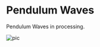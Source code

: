 Pendulum Waves
==============

Pendulum Waves in processing.

![pic](http://ww4.sinaimg.cn/large/69c1d4acjw1e9bt9ec7bpj20m80ha0tj.jpg)
